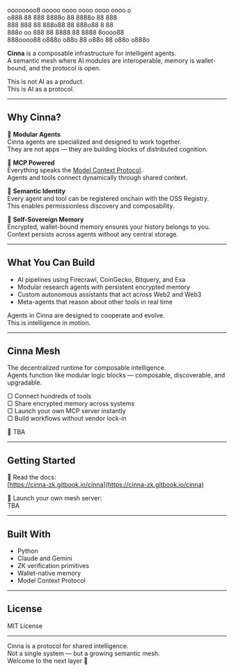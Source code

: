   oooooooo8 ooooo oooo   oooo oooo   oooo     o     
o888     88  888   8888o  88   8888o  88     888    
888          888   88 888o88   88 888o88    8  88   
888o     oo  888   88   8888   88   8888   8oooo88  
 888oooo88  o888o o88o    88  o88o    88 o88o  o888o


**Cinna** is a composable infrastructure for intelligent agents.  
A semantic mesh where AI modules are interoperable, memory is wallet-bound, and the protocol is open.

This is not AI as a product.  
This is AI as a protocol.

---

## Why Cinna?

🧠 **Modular Agents**  
Cinna agents are specialized and designed to work together.  
They are not apps — they are building blocks of distributed cognition.

📡 **MCP Powered**  
Everything speaks the [Model Context Protocol](https://humanloop.com/blog/mcp).  
Agents and tools connect dynamically through shared context.

🧬 **Semantic Identity**  
Every agent and tool can be registered onchain with the OSS Registry.  
This enables permissionless discovery and composability.

🔐 **Self-Sovereign Memory**  
Encrypted, wallet-bound memory ensures your history belongs to you.  
Context persists across agents without any central storage.

---

## What You Can Build

- AI pipelines using Firecrawl, CoinGecko, Bitquery, and Exa  
- Modular research agents with persistent encrypted memory  
- Custom autonomous assistants that act across Web2 and Web3  
- Meta-agents that reason about other tools in real time

Agents in Cinna are designed to cooperate and evolve.  
This is intelligence in motion.

---

## Cinna Mesh

The decentralized runtime for composable intelligence.  
Agents function like modular logic blocks — composable, discoverable, and upgradable.

▢ Connect hundreds of tools  
▢ Share encrypted memory across systems  
▢ Launch your own MCP server instantly  
▢ Build workflows without vendor lock-in

🔗 TBA

---

## Getting Started

📘 Read the docs:  
[https://cinna-zk.gitbook.io/cinna](https://cinna-zk.gitbook.io/cinna)

🧰 Launch your own mesh server:  
TBA

---

## Built With

- Python  
- Claude and Gemini  
- ZK verification primitives  
- Wallet-native memory  
- Model Context Protocol

---

## License

MIT License

---

Cinna is a protocol for shared intelligence.  
Not a single system — but a growing semantic mesh.  
Welcome to the next layer 🌾

 
